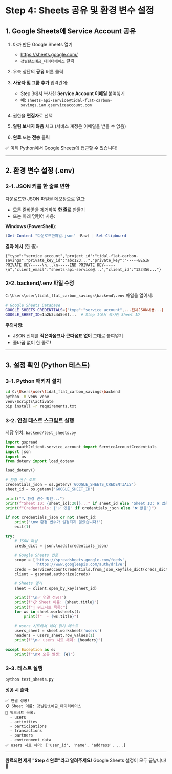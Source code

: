 # Step 4: Sheets 공유 및 환경 변수 설정

## 1. Google Sheets에 Service Account 공유

1. 아까 만든 Google Sheets 열기
   - https://sheets.google.com/
   - `갯벌탄소예금_데이터베이스` 클릭

2. 우측 상단의 **공유** 버튼 클릭

3. **사용자 및 그룹 추가** 입력란에:
   - Step 3에서 복사한 **Service Account 이메일** 붙여넣기
   - 예: `sheets-api-service@tidal-flat-carbon-savings.iam.gserviceaccount.com`

4. 권한을 **편집자**로 선택

5. **알림 보내지 않음** 체크 (서비스 계정은 이메일을 받을 수 없음)

6. **완료** 또는 **전송** 클릭

✅ 이제 Python에서 Google Sheets에 접근할 수 있습니다!

---

## 2. 환경 변수 설정 (.env)

### 2-1. JSON 키를 한 줄로 변환

다운로드한 JSON 파일을 메모장으로 열고:
- 모든 줄바꿈을 제거하여 **한 줄**로 만들기
- 또는 아래 명령어 사용:

**Windows (PowerShell)**:
```powershell
(Get-Content "다운로드한파일.json" -Raw) | Set-Clipboard
```

**결과 예시** (한 줄):
```
{"type":"service_account","project_id":"tidal-flat-carbon-savings","private_key_id":"abc123...","private_key":"-----BEGIN PRIVATE KEY-----\n...\n-----END PRIVATE KEY-----\n","client_email":"sheets-api-service@...","client_id":"123456..."}
```

### 2-2. backend/.env 파일 수정

`C:\Users\user\tidal_flat_carbon_savings\backend\.env` 파일을 열어서:

```bash
# Google Sheets Database
GOOGLE_SHEETS_CREDENTIALS={"type":"service_account",...전체JSON내용...}
GOOGLE_SHEET_ID=1a2b3c4d5e6f...  # Step 1에서 복사한 Sheet ID
```

**주의사항**:
- JSON 전체를 **작은따옴표나 큰따옴표 없이** 그대로 붙여넣기
- 줄바꿈 없이 한 줄로!

---

## 3. 설정 확인 (Python 테스트)

### 3-1. Python 패키지 설치

```bash
cd C:\Users\user\tidal_flat_carbon_savings\backend
python -m venv venv
venv\Scripts\activate
pip install -r requirements.txt
```

### 3-2. 연결 테스트 스크립트 실행

저장 위치: `backend/test_sheets.py`

```python
import gspread
from oauth2client.service_account import ServiceAccountCredentials
import json
import os
from dotenv import load_dotenv

load_dotenv()

# 환경 변수 로드
credentials_json = os.getenv('GOOGLE_SHEETS_CREDENTIALS')
sheet_id = os.getenv('GOOGLE_SHEET_ID')

print("🔍 환경 변수 확인...")
print(f"Sheet ID: {sheet_id[:20]}..." if sheet_id else "Sheet ID: ❌ 없음")
print(f"Credentials: {'✅ 있음' if credentials_json else '❌ 없음'}")

if not credentials_json or not sheet_id:
    print("\n❌ 환경 변수가 설정되지 않았습니다!")
    exit(1)

try:
    # JSON 파싱
    creds_dict = json.loads(credentials_json)

    # Google Sheets 인증
    scope = ['https://spreadsheets.google.com/feeds',
             'https://www.googleapis.com/auth/drive']
    creds = ServiceAccountCredentials.from_json_keyfile_dict(creds_dict, scope)
    client = gspread.authorize(creds)

    # Sheets 열기
    sheet = client.open_by_key(sheet_id)

    print(f"\n✅ 연결 성공!")
    print(f"📋 Sheet 이름: {sheet.title}")
    print(f"📄 워크시트 목록:")
    for ws in sheet.worksheets():
        print(f"  - {ws.title}")

    # users 시트에서 헤더 읽기 테스트
    users_sheet = sheet.worksheet('users')
    headers = users_sheet.row_values(1)
    print(f"\n✅ users 시트 헤더: {headers}")

except Exception as e:
    print(f"\n❌ 오류 발생: {e}")
```

### 3-3. 테스트 실행

```bash
python test_sheets.py
```

**성공 시 출력**:
```
✅ 연결 성공!
📋 Sheet 이름: 갯벌탄소예금_데이터베이스
📄 워크시트 목록:
  - users
  - activities
  - participations
  - transactions
  - partners
  - environment_data
✅ users 시트 헤더: ['user_id', 'name', 'address', ...]
```

---

**완료되면 제게 "Step 4 완료"라고 알려주세요!**
Google Sheets 설정이 모두 끝납니다! 🎉

